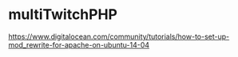 # multiTwitchPHP

https://www.digitalocean.com/community/tutorials/how-to-set-up-mod_rewrite-for-apache-on-ubuntu-14-04
